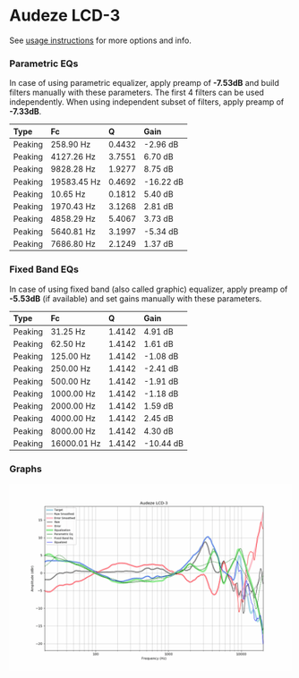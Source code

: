 # Audeze LCD-3
See [usage instructions](https://github.com/jaakkopasanen/AutoEq#usage) for more options and info.

### Parametric EQs
In case of using parametric equalizer, apply preamp of **-7.53dB** and build filters manually
with these parameters. The first 4 filters can be used independently.
When using independent subset of filters, apply preamp of **-7.33dB**.

| Type    | Fc          |      Q | Gain      |
|:--------|:------------|:-------|:----------|
| Peaking | 258.90 Hz   | 0.4432 | -2.96 dB  |
| Peaking | 4127.26 Hz  | 3.7551 | 6.70 dB   |
| Peaking | 9828.28 Hz  | 1.9277 | 8.75 dB   |
| Peaking | 19583.45 Hz | 0.4692 | -16.22 dB |
| Peaking | 10.65 Hz    | 0.1812 | 5.40 dB   |
| Peaking | 1970.43 Hz  | 3.1268 | 2.81 dB   |
| Peaking | 4858.29 Hz  | 5.4067 | 3.73 dB   |
| Peaking | 5640.81 Hz  | 3.1997 | -5.34 dB  |
| Peaking | 7686.80 Hz  | 2.1249 | 1.37 dB   |

### Fixed Band EQs
In case of using fixed band (also called graphic) equalizer, apply preamp of **-5.53dB**
(if available) and set gains manually with these parameters.

| Type    | Fc          |      Q | Gain      |
|:--------|:------------|:-------|:----------|
| Peaking | 31.25 Hz    | 1.4142 | 4.91 dB   |
| Peaking | 62.50 Hz    | 1.4142 | 1.61 dB   |
| Peaking | 125.00 Hz   | 1.4142 | -1.08 dB  |
| Peaking | 250.00 Hz   | 1.4142 | -2.41 dB  |
| Peaking | 500.00 Hz   | 1.4142 | -1.91 dB  |
| Peaking | 1000.00 Hz  | 1.4142 | -1.18 dB  |
| Peaking | 2000.00 Hz  | 1.4142 | 1.59 dB   |
| Peaking | 4000.00 Hz  | 1.4142 | 2.45 dB   |
| Peaking | 8000.00 Hz  | 1.4142 | 4.30 dB   |
| Peaking | 16000.01 Hz | 1.4142 | -10.44 dB |

### Graphs
![](./Audeze%20LCD-3.png)